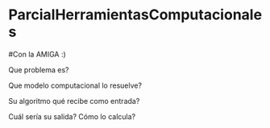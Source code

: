 # ParcialHerramientasComputacionales
#Con la AMIGA :)

Que problema es? 

Que modelo computacional lo resuelve?

Su algoritmo qué recibe como entrada?

Cuál sería su salida? Cómo lo calcula?
